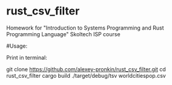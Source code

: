 # rust_csv_filter

Homework for "Introduction to Systems Programming and Rust Programming Language" Skoltech ISP course

#Usage:

Print in terminal:

git clone https://github.com/alexey-pronkin/rust_csv_filter.git
cd rust_csv_filter
cargo build
./target/debug/tsv worldcitiespop.csv
